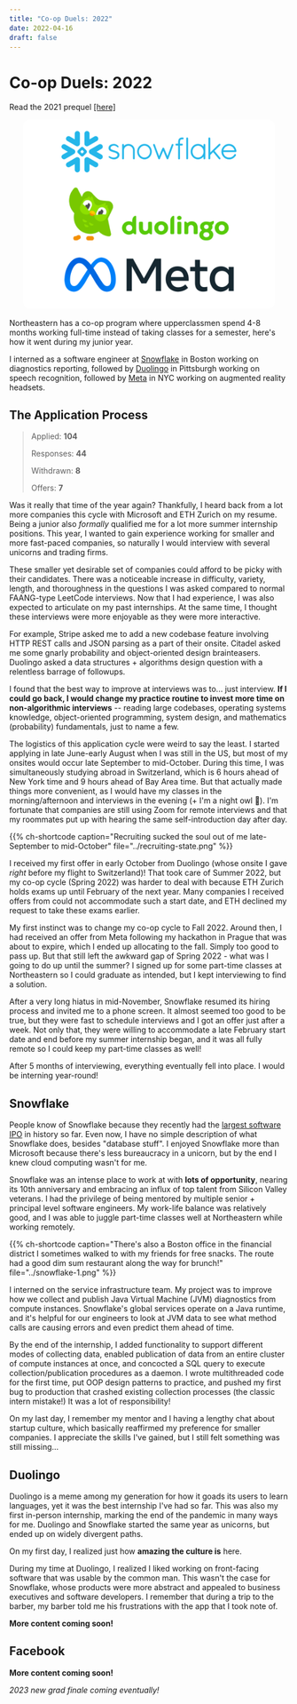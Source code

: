 ```yaml
---
title: "Co-op Duels: 2022"
date: 2022-04-16
draft: false
---
```


# Co-op Duels: 2022
Read the 2021 prequel [[here]](../recruiting-2021)

<p align="center">
  <img style="max-width: 90%; border-radius: 3%;" src="/images/snow-duol-fb-2022.png" />
</p>

Northeastern has a co-op program where upperclassmen spend 4-8 months working full-time instead of taking classes for a semester, here's how it went during my junior year.

I interned as a software engineer at [Snowflake](https://www.snowflake.com/) in Boston working on diagnostics reporting, followed by [Duolingo](https://www.duolingo.com) in Pittsburgh working on speech recognition, followed by [Meta](https://about.facebook.com/meta/) in NYC working on augmented reality headsets.

## The Application Process
> Applied: **104**
> 
> Responses: **44**
> 
> Withdrawn: **8**
> 
> Offers: **7**

Was it really that time of the year again? Thankfully, I heard back from a lot more companies this cycle with Microsoft and ETH Zurich on my resume. Being a junior also *formally* qualified me for a lot more summer internship positions. This year, I wanted to gain experience working for smaller and more fast-paced companies, so naturally I would interview with several unicorns and trading firms.

These smaller yet desirable set of companies could afford to be picky with their candidates. There was a noticeable increase in difficulty, variety, length, and thoroughness in the questions I was asked compared to normal FAANG-type LeetCode interviews. Now that I had experience, I was also expected to articulate on my past internships. At the same time, I thought these interviews were more enjoyable as they were more interactive.

For example, Stripe asked me to add a new codebase feature involving HTTP REST calls and JSON parsing as a part of their onsite. Citadel asked me some gnarly probability and object-oriented design brainteasers. Duolingo asked a data structures + algorithms design question with a relentless barrage of followups.

I found that the best way to improve at interviews was to... just interview. **If I could go back, I would change my practice routine to invest more time on non-algorithmic interviews** -- reading large codebases, operating systems knowledge, object-oriented programming, system design, and mathematics (probability) fundamentals, just to name a few.

The logistics of this application cycle were weird to say the least. I started applying in late June-early August when I was still in the US, but most of my onsites would occur late September to mid-October. During this time, I was simultaneously studying abroad in Switzerland, which is 6 hours ahead of New York time and 9 hours ahead of Bay Area time. But that actually made things more convenient, as I would have my classes in the morning/afternoon and interviews in the evening (+ I'm a night owl 🌙). I'm fortunate that companies are still using Zoom for remote interviews and that my roommates put up with hearing the same self-introduction day after day.

{{% ch-shortcode caption="Recruiting sucked the soul out of me late-September to mid-October" file="../recruiting-state.png" %}}

I received my first offer in early October from Duolingo (whose onsite I gave *right* before my flight to Switzerland)! That took care of Summer 2022, but my co-op cycle (Spring 2022) was harder to deal with because ETH Zurich holds exams up until February of the next year. Many companies I received offers from could not accommodate such a start date, and ETH declined my request to take these exams earlier. 

My first instinct was to change my co-op cycle to Fall 2022. Around then, I had received an offer from Meta following my hackathon in Prague that was about to expire, which I ended up allocating to the fall. Simply too good to pass up. But that still left the awkward gap of Spring 2022 - what was I going to do up until the summer? I signed up for some part-time classes at Northeastern so I could graduate as intended, but I kept interviewing to find a solution.

After a very long hiatus in mid-November, Snowflake resumed its hiring process and invited me to a phone screen. It almost seemed too good to be true, but they were fast to schedule interviews and I got an offer just after a week. Not only that, they were willing to accommodate a late February start date and end before my summer internship began, and it was all fully remote so I could keep my part-time classes as well! 

After 5 months of interviewing, everything eventually fell into place. I would be interning year-round!

## Snowflake
People know of Snowflake because they recently had the [largest software IPO](https://www.linkedin.com/news/story/biggest-software-ipo-ever-5301906/) in history so far. Even now, I have no simple description of what Snowflake does, besides "database stuff". I enjoyed Snowflake more than Microsoft because there's less bureaucracy in a unicorn, but by the end I knew cloud computing wasn't for me.

Snowflake was an intense place to work at with **lots of opportunity**, nearing its 10th anniversary and embracing an influx of top talent from Silicon Valley veterans. I had the privilege of being mentored by multiple senior + principal level software engineers. My work-life balance was relatively good, and I was able to juggle part-time classes well at Northeastern while working remotely.

{{% ch-shortcode caption="There's also a Boston office in the financial district I sometimes walked to with my friends for free snacks. The route had a good dim sum restaurant along the way for brunch!" file="../snowflake-1.png" %}}

I interned on the service infrastructure team. My project was to improve how we collect and publish Java Virtual Machine (JVM) diagnostics from compute instances. Snowflake's global services operate on a Java runtime, and it's helpful for our engineers to look at JVM data to see what method calls are causing errors and even predict them ahead of time.

By the end of the internship, I added functionality to support different modes of collecting data, enabled publication of data from an entire cluster of compute instances at once, and concocted a SQL query to execute collection/publication procedures as a daemon. I wrote multithreaded code for the first time, put OOP design patterns to practice, and pushed my first bug to production that crashed existing collection processes (the classic intern mistake!) It was a lot of responsibility!

On my last day, I remember my mentor and I having a lengthy chat about startup culture, which basically reaffirmed my preference for smaller companies. I appreciate the skills I've gained, but I still felt something was still missing...

<!--
1. specify different collection profile for an instance
2. publish on entire cluster
3. collect and compile stats for JVM data
-->

## Duolingo
Duolingo is a meme among my generation for how it goads its users to learn languages, yet it was the best internship I've had so far. This was also my first in-person internship, marking the end of the pandemic in many ways for me. Duolingo and Snowflake started the same year as unicorns, but ended up on widely divergent paths.

On my first day, I realized just how **amazing the culture is** here.

During my time at Duolingo, I realized I liked working on front-facing software that was usable by the common man. This wasn't the case for Snowflake, whose products were more abstract and appealed to business executives and software developers. I remember that during a trip to the barber, my barber told me his frustrations with the app that I took note of.

**More content coming soon!**

## Facebook

**More content coming soon!**

*2023 new grad finale coming eventually!*